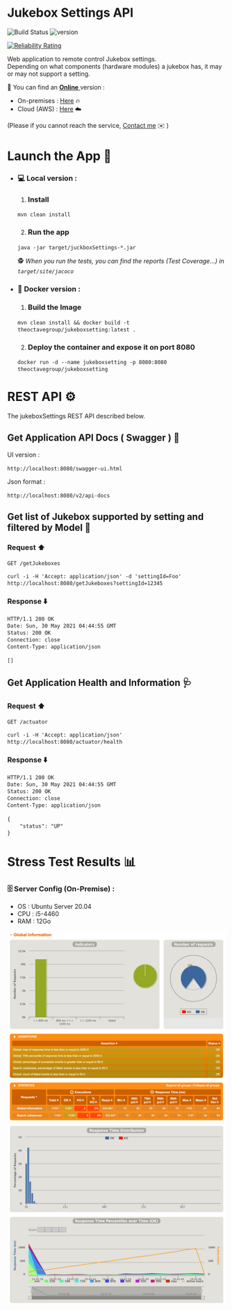 # Jukebox Settings API

![Build Status](https://github.com/ImadSai/jukebox/actions/workflows/cloudbuild.yaml/badge.svg?branch=main)   ![version](https://img.shields.io/badge/version-1.0.0-blue)

[![Reliability Rating](https://sonarcloud.io/api/project_badges/measure?project=ImadSai_jukebox&metric=reliability_rating)](https://sonarcloud.io/summary/new_code?id=ImadSai_jukebox)


Web application to remote control Jukebox settings.  
Depending on what components (hardware modules) a jukebox has, it may or may not support a setting.

📎 You can find an <u> **Online** </u> version :

- On-premises : [Here](http://jukeboxsettings.myitworld.fr/swagger-ui.html) 🔥
- Cloud (AWS) : [Here](http://jukeboxconfig-env.eba-qxpgunxb.eu-west-3.elasticbeanstalk.com/swagger-ui.html) ☁️

(Please if you cannot reach the service, [Contact me](mailto:imad.salki@hotmail.fr?subject=[GitHub]%20Jukebox%20Service)
✉️ )

# Launch the App 🎉

* ### 💻 __Local version__ :

    1. ### Install

      mvn clean install

    2. ### Run the app

      java -jar target/juckboxSettings-*.jar

  🕵️ _When you run the tests, you can find the reports (Test Coverage...) in `target/site/jacoco`_

* ### 🐳 __Docker version :__

    1. ### Build the Image

      mvn clean install && docker build -t theoctavegroup/jukeboxsetting:latest .

    2. ### Deploy the container and expose it on port 8080

      docker run -d --name jukeboxsetting -p 8080:8080 theoctavegroup/jukeboxsetting

# REST API ⚙️

The jukeboxSettings REST API described below.

## Get Application API Docs ( Swagger ) 📖

UI version :

`http://localhost:8080/swagger-ui.html`

Json format :

`http://localhost:8080/v2/api-docs`

## Get list of Jukebox supported by setting and filtered by Model 📜

### Request ⬆️

`GET /getJukeboxes`

    curl -i -H 'Accept: application/json' -d 'settingId=Foo' http://localhost:8080/getJukeboxes?settingId=12345

### Response ⬇️

    HTTP/1.1 200 OK
    Date: Sun, 30 May 2021 04:44:55 GMT
    Status: 200 OK
    Connection: close
    Content-Type: application/json

    []

## Get Application Health and Information 🩺

### Request ⬆️

`GET /actuator`

    curl -i -H 'Accept: application/json' http://localhost:8080/actuator/health

### Response ⬇️

    HTTP/1.1 200 OK
    Date: Sun, 30 May 2021 04:44:55 GMT
    Status: 200 OK
    Connection: close
    Content-Type: application/json

    {
        "status": "UP"
    }

# Stress Test Results 📊

###  🗄 Server Config (On-Premise) :

- OS  : Ubuntu Server 20.04
- CPU : i5-4460
- RAM : 12Go

<div style="text-align:center">
    <img src=".github/stress_test_result/stress-test-part1.png" alt="drawing" width="800"/>
</div>

<div style="text-align:center">
    <img src=".github/stress_test_result/stress-test-part2.png" alt="drawing" width="800"/>
</div>
